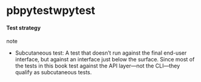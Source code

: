 # pbpytestwpytest

#### Test strategy
note
- Subcutaneous test: A test that doesn’t run against the final end-user interface, but against an interface just below the surface. 
Since most of the tests in this book test against the API layer—not the CLI—they qualify as subcutaneous tests.
